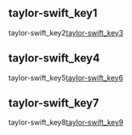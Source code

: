 ## taylor-swift_key1
taylor-swift_key2[taylor-swift_key3](WOKOiZo5zAQ)


## taylor-swift_key4
taylor-swift_key5[taylor-swift_key6](VtTRcWXSBwc)


## taylor-swift_key7
taylor-swift_key8[taylor-swift_key9](qwGwj5IpWuo)


